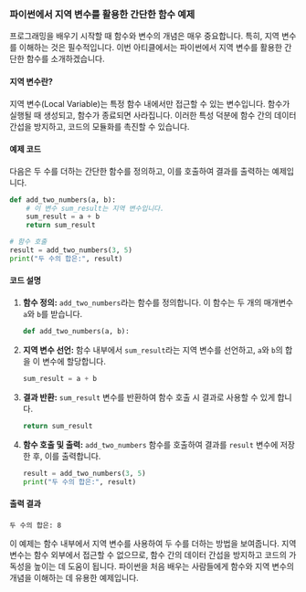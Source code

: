 ### 파이썬에서 지역 변수를 활용한 간단한 함수 예제

프로그래밍을 배우기 시작할 때 함수와 변수의 개념은 매우 중요합니다. 특히, 지역 변수를 이해하는 것은 필수적입니다. 이번 아티클에서는 파이썬에서 지역 변수를 활용한 간단한 함수를 소개하겠습니다.

#### 지역 변수란?

지역 변수(Local Variable)는 특정 함수 내에서만 접근할 수 있는 변수입니다. 함수가 실행될 때 생성되고, 함수가 종료되면 사라집니다. 이러한 특성 덕분에 함수 간의 데이터 간섭을 방지하고, 코드의 모듈화를 촉진할 수 있습니다.

#### 예제 코드

다음은 두 수를 더하는 간단한 함수를 정의하고, 이를 호출하여 결과를 출력하는 예제입니다.

```python
def add_two_numbers(a, b):
    # 이 변수 sum_result는 지역 변수입니다.
    sum_result = a + b
    return sum_result

# 함수 호출
result = add_two_numbers(3, 5)
print("두 수의 합은:", result)
```

#### 코드 설명

1. **함수 정의:** `add_two_numbers`라는 함수를 정의합니다. 이 함수는 두 개의 매개변수 `a`와 `b`를 받습니다.
   
    ```python
    def add_two_numbers(a, b):
    ```

2. **지역 변수 선언:** 함수 내부에서 `sum_result`라는 지역 변수를 선언하고, `a`와 `b`의 합을 이 변수에 할당합니다.
   
    ```python
    sum_result = a + b
    ```

3. **결과 반환:** `sum_result` 변수를 반환하여 함수 호출 시 결과로 사용할 수 있게 합니다.
   
    ```python
    return sum_result
    ```

4. **함수 호출 및 출력:** `add_two_numbers` 함수를 호출하여 결과를 `result` 변수에 저장한 후, 이를 출력합니다.
   
    ```python
    result = add_two_numbers(3, 5)
    print("두 수의 합은:", result)
    ```

#### 출력 결과

```
두 수의 합은: 8
```

이 예제는 함수 내부에서 지역 변수를 사용하여 두 수를 더하는 방법을 보여줍니다. 지역 변수는 함수 외부에서 접근할 수 없으므로, 함수 간의 데이터 간섭을 방지하고 코드의 가독성을 높이는 데 도움이 됩니다. 파이썬을 처음 배우는 사람들에게 함수와 지역 변수의 개념을 이해하는 데 유용한 예제입니다.